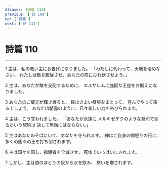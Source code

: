 ```yaml
---
Aliases: [詩篇 110]
previous: ['詩 109']
up: ['詩篇']
next: ['詩 111']
---
```

# 詩篇 110

***




1 
主は、私の救い主にお告げになりました。 「わたしに代わって、天地を治めなさい。 わたしは敵を服従させ、あなたの前にひれ伏させよう。」 



2 
主は、あなたが敵を支配するために、 エルサレムに強固な王座をお据えになりました。 



3 
あなたのご威光が輝き渡ると、 民はきよい祭服をまとって、 喜んでやって来るでしょう。 あなたは朝露のように、日々新しい力を帯びられます。 



4 
主は、こう誓われました。 「あなたが永遠に メルキゼデクのような祭司であるという契約は 決して無効にはならない。」 



5 
主はあなたのそばにいて、あなたを守られます。 神はご自身の御怒りの日に、 多くの国々の王を打ち倒されます。 



6 
主は国々を罰し、指導者を全滅させ、 死体でいっぱいにされます。 



7 
しかし、主は道のほとりの泉から水を飲み、 勢いを増されます。
